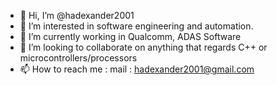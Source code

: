 - 👋 Hi, I’m @hadexander2001
- 👀 I’m interested in software engineering and automation.
- 🌱 I’m currently working in Qualcomm, ADAS Software
- 💞️ I’m looking to collaborate on anything that regards C++ or microcontrollers/processors
- 📫 How to reach me : mail : hadexander2001@gmail.com

<!---
hadexander2001/hadexander2001 is a ✨ special ✨ repository because its `README.md` (this file) appears on your GitHub profile.
You can click the Preview link to take a look at your changes.
--->
